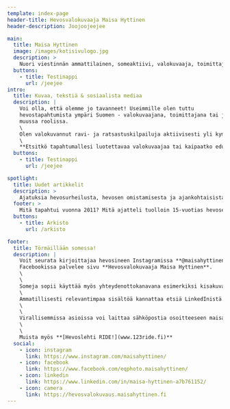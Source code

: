 ```yaml
---
template: index-page
header-title: Hevosvalokuvaaja Maisa Hyttinen
header-description: Joojoojeejee

main:
  title: Maisa Hyttinen
  image: /images/kotisivulogo.jpg
  description: >
    Nuori viestinnän ammattilainen, someaktiivi, valokuvaaja, toimittaja ja hevosenomistaja. Bloggaaja vuodesta 2011.
  buttons:
    - title: Testinappi
      url: /jeejee
intro:
  title: Kuvaa, tekstiä & sosiaalista mediaa
  description: |
    Voi olla, että olemme jo tavanneet! Useimmille olen tuttu
    hevostapahtumista ympäri Suomen - valokuvaajana, toimittajana tai jossakin
    muussa roolissa.  
    \
    Olen valokuvannut ravi- ja ratsastuskilpailuja aktiivisesti yli kymmenen vuotta ja historiani bloggaajana on lähes yhtä pitkä. Henkilökohtaisten projektieni lisäksi työskentelen myös hevosalan printtijulkaisu [Hevoslehti RIDE!](https://www.123ride.fi):n päätoimittajana.  
    \
    **Etsitkö tapahtumallesi luotettavaa valokuvaajaa tai kaipaatko edustavaa kuvitusta yritystoimintaasi liittyen?** Tutustu [portfoliooni](https://portfolio.maisahyttinen.fi) ja ota yhteyttä! Autan mielelläni myös myyntiä tukevien somesisältöjen suunnittelussa ja toteutuksessa.
  buttons:
    - title: Testinappi
      url: /jeejee

spotlight:
  title: Uudet artikkelit
  description: >
    Ajatuksia hevosurheilusta, hevosen omistamisesta ja ajankohtaisista ilmiöistä.
  footer: >
    Mitä tapahtui vuonna 2011? Mitä ajatteli tuolloin 15-vuotias hevosenomistaja? Arkistoon on koottu kaikki vuosien varrella julkaistut artikkelit. Vuosina 2011-2020 on julkaistu yli 300 artikkelia.
  buttons:
    - title: Arkisto
      url: /arkisto

footer:
  title: Törmäillään somessa!
  description: |
    Voit seurata kirjoittajaa hevosineen Instagramissa **@maisahyttinen**.
    Facebookissa palvelee sivu **Hevosvalokuvaaja Maisa Hyttinen**.  
    \
    \
    Someja sopii käyttää myös yhteydenottokanavana esimerkiksi kisakuvatilauksissa ja muissa rennoissa yhteydenotoissa.  
    \
    Ammatillisesti relevantimpaa sisältöä kannattaa etsiä LinkedInistä. Verkostoidun mielelläni!  
    \
    \
    Virallisemmissa asioissa voi laittaa sähköpostia osoitteeseen maisa.hyttinen@123ride.fi.  
    \
    \
    Muista myös **[Hevoslehti RIDE!](www.123ride.fi)**
  social:
    - icon: instagram
      link: https://www.instagram.com/maisahyttinen/
    - icon: facebook
      link: https://www.facebook.com/eqphoto.maisahyttinen/
    - icon: linkedin
      link: https://www.linkedin.com/in/maisa-hyttinen-a7b761152/
    - icon: camera
      link: https://hevosvalokuvaus.maisahyttinen.fi
---
```

